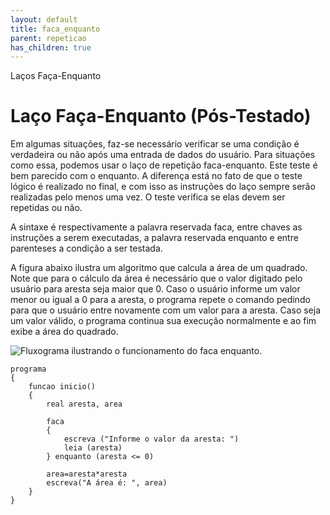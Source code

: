 ```yaml
---
layout: default
title: faca_enquanto
parent: repeticao
has_children: true
---
```



Laços Faça-Enquanto

Laço Faça-Enquanto (Pós-Testado)
================================

Em algumas situações, faz-se necessário verificar se uma condição é verdadeira ou não após uma entrada de dados do usuário. Para situações como essa, podemos usar o laço de repetição faca-enquanto. Este teste é bem parecido com o enquanto. A diferença está no fato de que o teste lógico é realizado no final, e com isso as instruções do laço sempre serão realizadas pelo menos uma vez. O teste verifica se elas devem ser repetidas ou não.

A sintaxe é respectivamente a palavra reservada faca, entre chaves as instruções a serem executadas, a palavra reservada enquanto e entre parenteses a condição a ser testada. 

A figura abaixo ilustra um algoritmo que calcula a área de um quadrado. Note que para o cálculo da área é necessário que o valor digitado pelo usuário para aresta seja maior que 0. Caso o usuário informe um valor menor ou igual a 0 para a aresta, o programa repete o comando pedindo para que o usuário entre novamente com um valor para a aresta. Caso seja um valor válido, o programa continua sua execução normalmente e ao fim exibe a área do quadrado.

![Fluxograma ilustrando o funcionamento do faca enquanto.](../../../../recursos/imagens/${tema}/faca_enquanto.png)

```
programa
{
    funcao inicio()
    {
		real aresta, area

		faca 
		{
			escreva ("Informe o valor da aresta: ")
			leia (aresta)
		} enquanto (aresta <= 0)

		area=aresta*aresta
		escreva("A área é: ", area)
    }
}

```

